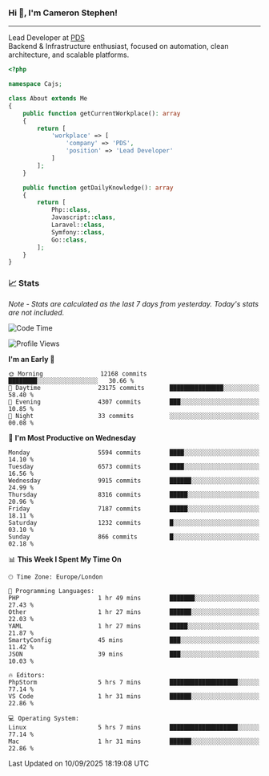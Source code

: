 ### Hi 👋, I'm Cameron Stephen!

---

Lead Developer at [PDS](https://prindatasolutions.co.uk)  
Backend & Infrastructure enthusiast, focused on automation, clean architecture, and scalable platforms.


```php
<?php

namespace Cajs;

class About extends Me
{
    public function getCurrentWorkplace(): array
    {
        return [
            'workplace' => [
                'company' => 'PDS',
                'position' => 'Lead Developer'
            ]
        ];
    }

    public function getDailyKnowledge(): array
    {
        return [
            Php::class,
            Javascript::class,
            Laravel::class,
            Symfony::class,
            Go::class,
        ];
    }
}
```

### 📈 Stats
<p><em>Note - Stats are calculated as the last 7 days from yesterday. Today's stats are not included.</em></p>


<!--START_SECTION:waka-->
![Code Time](http://img.shields.io/badge/Code%20Time-4%2C685%20hrs%201%20min-blue)

![Profile Views](http://img.shields.io/badge/Profile%20Views-0-blue)

**I'm an Early 🐤** 

```text
🌞 Morning                12168 commits       ████████░░░░░░░░░░░░░░░░░   30.66 % 
🌆 Daytime                23175 commits       ███████████████░░░░░░░░░░   58.40 % 
🌃 Evening                4307 commits        ███░░░░░░░░░░░░░░░░░░░░░░   10.85 % 
🌙 Night                  33 commits          ░░░░░░░░░░░░░░░░░░░░░░░░░   00.08 % 
```
📅 **I'm Most Productive on Wednesday** 

```text
Monday                   5594 commits        ████░░░░░░░░░░░░░░░░░░░░░   14.10 % 
Tuesday                  6573 commits        ████░░░░░░░░░░░░░░░░░░░░░   16.56 % 
Wednesday                9915 commits        ██████░░░░░░░░░░░░░░░░░░░   24.99 % 
Thursday                 8316 commits        █████░░░░░░░░░░░░░░░░░░░░   20.96 % 
Friday                   7187 commits        █████░░░░░░░░░░░░░░░░░░░░   18.11 % 
Saturday                 1232 commits        █░░░░░░░░░░░░░░░░░░░░░░░░   03.10 % 
Sunday                   866 commits         █░░░░░░░░░░░░░░░░░░░░░░░░   02.18 % 
```


📊 **This Week I Spent My Time On** 

```text
🕑︎ Time Zone: Europe/London

💬 Programming Languages: 
PHP                      1 hr 49 mins        ███████░░░░░░░░░░░░░░░░░░   27.43 % 
Other                    1 hr 27 mins        ██████░░░░░░░░░░░░░░░░░░░   22.03 % 
YAML                     1 hr 27 mins        █████░░░░░░░░░░░░░░░░░░░░   21.87 % 
SmartyConfig             45 mins             ███░░░░░░░░░░░░░░░░░░░░░░   11.42 % 
JSON                     39 mins             ███░░░░░░░░░░░░░░░░░░░░░░   10.03 % 

🔥 Editors: 
PhpStorm                 5 hrs 7 mins        ███████████████████░░░░░░   77.14 % 
VS Code                  1 hr 31 mins        ██████░░░░░░░░░░░░░░░░░░░   22.86 % 

💻 Operating System: 
Linux                    5 hrs 7 mins        ███████████████████░░░░░░   77.14 % 
Mac                      1 hr 31 mins        ██████░░░░░░░░░░░░░░░░░░░   22.86 % 
```


 Last Updated on 10/09/2025 18:19:08 UTC
<!--END_SECTION:waka-->
